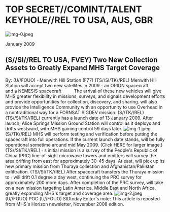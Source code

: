 # TOP SECRET//COMINT/TALENT KEYHOLE//REL TO USA, AUS, GBR 

![img-0.jpeg](img-0.jpeg)

January 2009

## (S//SI//REL TO USA, FVEY) Two New Collection Assets to Greatly Expand MHS Target Coverage

By: (U//FOUO) $\square$ Menwith Hill Station (F77)
(TS//SI/TK//REL) Menwith Hill Station will accept two new satellites in 2009 - an ORION spacecraft $\qquad$ and a NEMESIS spacecraft $\qquad$ The arrival of these new vehicles will give MHS greater flexibility in missions, surveys, and signals development efforts and provide opportunities for collection, discovery, and sharing. will also provide the Intelligence Community with an opportunity to use Overhead in a nontraditional way for a FORNSAT SIGDEV mission.
(S//TK//REL)
(TS//SI/TK//REL) currently has a launch date of 13 January 2009. After launch, Alice Springs Mission Ground Station will control as it deploys and drifts westward, with MHS gaining control 59 days later.
![img-1.jpeg](img-1.jpeg)
(S//TK//REL) MHS will perform testing and verification before putting the spacecraft into full operations. If the current launch date stands, will be fully operational sometime around mid May 2009. (Click HERE for larger image.)
(TS//SI/TK//REL) $\square$ s initial mission is a survey of the People's Republic of China (PRC) line-of-sight microwave towers and emitters will survey the area drifting from east for approximately 30-45 days. At east, will pick up its new primary mission from Thuraya collection and Afghanistan/Pakistan exfiltration.
(TS//SI/TK//REL) After spacecraft transfers the Thuraya mission to $\square$ will drift 0.1 degree a day west, continuing the PRC survey for approximately 200 more days. After completion of the PRC survey, will take on a new mission targeting Latin America, Middle East and North Africa, greatly expanding MHS's target and coverage area.
![img-2.jpeg](img-2.jpeg)
(U//FOUO) POC
(U//FOUO) SIDtoday Editor's note: This article is reposted from MHS's Horizon newsletter, November 2008 edition.
